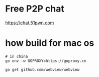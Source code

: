 # Free P2P chat
https://chat.51pwn.com

# how build for mac os
```
# in china
go env -w GOPROXY=https://goproxy.cn

go get github.com/webview/webview

```
